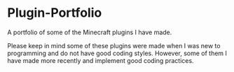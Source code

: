 # Plugin-Portfolio
A portfolio of some of the Minecraft plugins I have made.

Please keep in mind some of these plugins were made when I was new to programming and do not have good coding styles. However, some of them I have made more recently and implement good coding practices.
